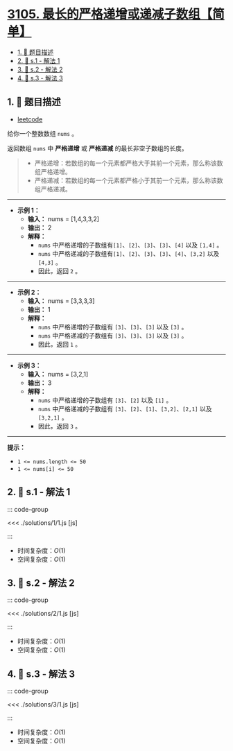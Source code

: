 # [3105. 最长的严格递增或递减子数组【简单】](https://github.com/tnotesjs/TNotes.leetcode/tree/main/notes/3105.%20%E6%9C%80%E9%95%BF%E7%9A%84%E4%B8%A5%E6%A0%BC%E9%80%92%E5%A2%9E%E6%88%96%E9%80%92%E5%87%8F%E5%AD%90%E6%95%B0%E7%BB%84%E3%80%90%E7%AE%80%E5%8D%95%E3%80%91)

<!-- region:toc -->

- [1. 📝 题目描述](#1--题目描述)
- [2. 🎯 s.1 - 解法 1](#2--s1---解法-1)
- [3. 🎯 s.2 - 解法 2](#3--s2---解法-2)
- [4. 🎯 s.3 - 解法 3](#4--s3---解法-3)

<!-- endregion:toc -->

## 1. 📝 题目描述

- [leetcode](https://leetcode.cn/problems/longest-strictly-increasing-or-strictly-decreasing-subarray/)

给你一个整数数组 `nums` 。

返回数组 `nums` 中 **严格递增** 或 **严格递减** 的最长非空子数组的长度。

> - 严格递增：若数组的每一个元素都严格大于其前一个元素，那么称该数组严格递增。
> - 严格递减：若数组的每一个元素都严格小于其前一个元素，那么称该数组严格递减。

---

- **示例 1：**
  - **输入：** nums = [1,4,3,3,2]
  - **输出：** 2
  - **解释：**
    - `nums` 中严格递增的子数组有`[1]`、`[2]`、`[3]`、`[3]`、`[4]` 以及 `[1,4]` 。
    - `nums` 中严格递减的子数组有`[1]`、`[2]`、`[3]`、`[3]`、`[4]`、`[3,2]` 以及 `[4,3]` 。
    - 因此，返回 `2` 。

---

- **示例 2：**
  - **输入：** nums = [3,3,3,3]
  - **输出：** 1
  - **解释：**
    - `nums` 中严格递增的子数组有 `[3]`、`[3]`、`[3]` 以及 `[3]` 。
    - `nums` 中严格递减的子数组有 `[3]`、`[3]`、`[3]` 以及 `[3]` 。
    - 因此，返回 `1` 。

---

- **示例 3：**
  - **输入：** nums = [3,2,1]
  - **输出：** 3
  - **解释：**
    - `nums` 中严格递增的子数组有 `[3]`、`[2]` 以及 `[1]` 。
    - `nums` 中严格递减的子数组有 `[3]`、`[2]`、`[1]`、`[3,2]`、`[2,1]` 以及 `[3,2,1]` 。
    - 因此，返回 `3` 。

---

**提示：**

- `1 <= nums.length <= 50`
- `1 <= nums[i] <= 50`

## 2. 🎯 s.1 - 解法 1

::: code-group

<<< ./solutions/1/1.js [js]

:::

- 时间复杂度：$O(1)$
- 空间复杂度：$O(1)$

## 3. 🎯 s.2 - 解法 2

::: code-group

<<< ./solutions/2/1.js [js]

:::

- 时间复杂度：$O(1)$
- 空间复杂度：$O(1)$

## 4. 🎯 s.3 - 解法 3

::: code-group

<<< ./solutions/3/1.js [js]

:::

- 时间复杂度：$O(1)$
- 空间复杂度：$O(1)$
